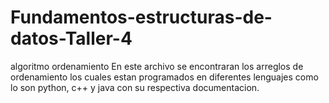 # Fundamentos-estructuras-de-datos-Taller-4
algoritmo ordenamiento
En este archivo se encontraran los arreglos de ordenamiento los cuales estan programados en diferentes lenguajes como lo son python, c++ y java con su respectiva documentacion.
